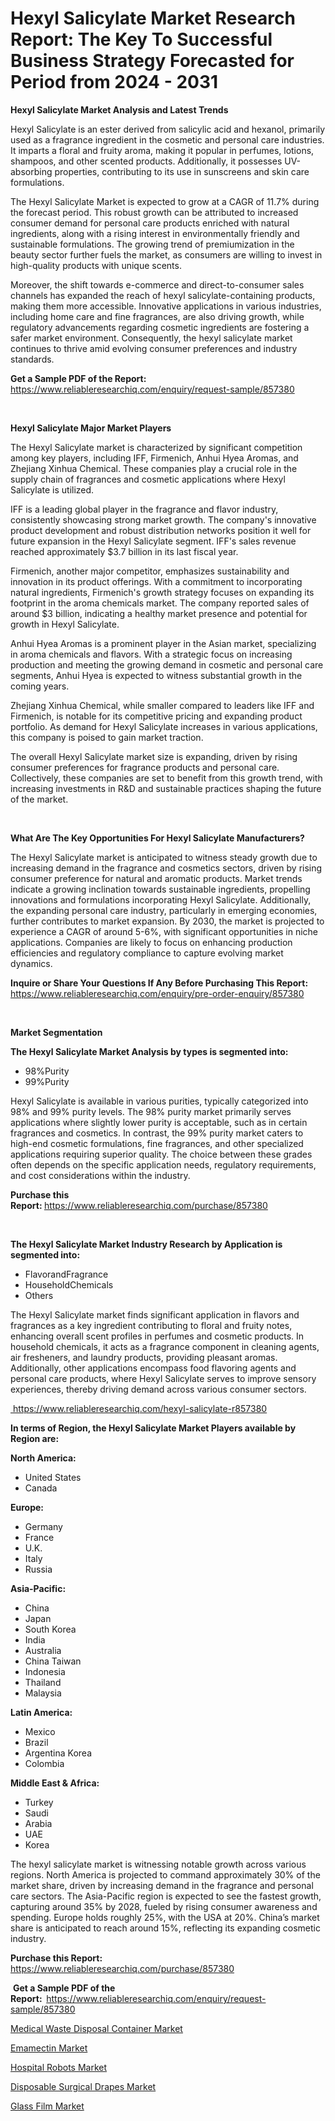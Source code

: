 <p><h1>Hexyl Salicylate Market Research Report: The Key To Successful Business Strategy Forecasted for Period from 2024 - 2031</h1></p><p><strong>Hexyl Salicylate Market Analysis and Latest Trends</strong></p>
<p><p>Hexyl Salicylate is an ester derived from salicylic acid and hexanol, primarily used as a fragrance ingredient in the cosmetic and personal care industries. It imparts a floral and fruity aroma, making it popular in perfumes, lotions, shampoos, and other scented products. Additionally, it possesses UV-absorbing properties, contributing to its use in sunscreens and skin care formulations.</p><p>The Hexyl Salicylate Market is expected to grow at a CAGR of 11.7% during the forecast period. This robust growth can be attributed to increased consumer demand for personal care products enriched with natural ingredients, along with a rising interest in environmentally friendly and sustainable formulations. The growing trend of premiumization in the beauty sector further fuels the market, as consumers are willing to invest in high-quality products with unique scents.</p><p>Moreover, the shift towards e-commerce and direct-to-consumer sales channels has expanded the reach of hexyl salicylate-containing products, making them more accessible. Innovative applications in various industries, including home care and fine fragrances, are also driving growth, while regulatory advancements regarding cosmetic ingredients are fostering a safer market environment. Consequently, the hexyl salicylate market continues to thrive amid evolving consumer preferences and industry standards.</p></p>
<p><strong>Get a Sample PDF of the Report:&nbsp;</strong> <a href="https://www.reliableresearchiq.com/enquiry/request-sample/857380?utm_campaign=1144&utm_medium=2&utm_source=Github&utm_content=ia&utm_term=07112024&utm_id=hexyl-salicylate">https://www.reliableresearchiq.com/enquiry/request-sample/857380</a></p>
<p>&nbsp;</p>
<p><strong>Hexyl Salicylate Major Market Players</strong></p>
<p><p>The Hexyl Salicylate market is characterized by significant competition among key players, including IFF, Firmenich, Anhui Hyea Aromas, and Zhejiang Xinhua Chemical. These companies play a crucial role in the supply chain of fragrances and cosmetic applications where Hexyl Salicylate is utilized.</p><p>IFF is a leading global player in the fragrance and flavor industry, consistently showcasing strong market growth. The company's innovative product development and robust distribution networks position it well for future expansion in the Hexyl Salicylate segment. IFF's sales revenue reached approximately $3.7 billion in its last fiscal year.</p><p>Firmenich, another major competitor, emphasizes sustainability and innovation in its product offerings. With a commitment to incorporating natural ingredients, Firmenich's growth strategy focuses on expanding its footprint in the aroma chemicals market. The company reported sales of around $3 billion, indicating a healthy market presence and potential for growth in Hexyl Salicylate.</p><p>Anhui Hyea Aromas is a prominent player in the Asian market, specializing in aroma chemicals and flavors. With a strategic focus on increasing production and meeting the growing demand in cosmetic and personal care segments, Anhui Hyea is expected to witness substantial growth in the coming years.</p><p>Zhejiang Xinhua Chemical, while smaller compared to leaders like IFF and Firmenich, is notable for its competitive pricing and expanding product portfolio. As demand for Hexyl Salicylate increases in various applications, this company is poised to gain market traction.</p><p>The overall Hexyl Salicylate market size is expanding, driven by rising consumer preferences for fragrance products and personal care. Collectively, these companies are set to benefit from this growth trend, with increasing investments in R&D and sustainable practices shaping the future of the market.</p></p>
<p>&nbsp;</p>
<p><strong>What Are The Key Opportunities For Hexyl Salicylate Manufacturers?</strong></p>
<p><p>The Hexyl Salicylate market is anticipated to witness steady growth due to increasing demand in the fragrance and cosmetics sectors, driven by rising consumer preference for natural and aromatic products. Market trends indicate a growing inclination towards sustainable ingredients, propelling innovations and formulations incorporating Hexyl Salicylate. Additionally, the expanding personal care industry, particularly in emerging economies, further contributes to market expansion. By 2030, the market is projected to experience a CAGR of around 5-6%, with significant opportunities in niche applications. Companies are likely to focus on enhancing production efficiencies and regulatory compliance to capture evolving market dynamics.</p></p>
<p><strong>Inquire or Share Your Questions If Any Before Purchasing This Report:</strong> <a href="https://www.reliableresearchiq.com/enquiry/pre-order-enquiry/857380?utm_campaign=1144&utm_medium=2&utm_source=Github&utm_content=ia&utm_term=07112024&utm_id=hexyl-salicylate">https://www.reliableresearchiq.com/enquiry/pre-order-enquiry/857380</a></p>
<p>&nbsp;</p>
<p><strong>Market Segmentation</strong></p>
<p><strong>The Hexyl Salicylate Market Analysis by types is segmented into:</strong></p>
<p><ul><li>98%Purity</li><li>99%Purity</li></ul></p>
<p><p>Hexyl Salicylate is available in various purities, typically categorized into 98% and 99% purity levels. The 98% purity market primarily serves applications where slightly lower purity is acceptable, such as in certain fragrances and cosmetics. In contrast, the 99% purity market caters to high-end cosmetic formulations, fine fragrances, and other specialized applications requiring superior quality. The choice between these grades often depends on the specific application needs, regulatory requirements, and cost considerations within the industry.</p></p>
<p><strong>Purchase this Report:&nbsp;</strong><a href="https://www.reliableresearchiq.com/purchase/857380?utm_campaign=1144&utm_medium=2&utm_source=Github&utm_content=ia&utm_term=07112024&utm_id=hexyl-salicylate">https://www.reliableresearchiq.com/purchase/857380</a></p>
<p>&nbsp;</p>
<p><strong>The Hexyl Salicylate Market Industry Research by Application is segmented into:</strong></p>
<p><ul><li>FlavorandFragrance</li><li>HouseholdChemicals</li><li>Others</li></ul></p>
<p><p>The Hexyl Salicylate market finds significant application in flavors and fragrances as a key ingredient contributing to floral and fruity notes, enhancing overall scent profiles in perfumes and cosmetic products. In household chemicals, it acts as a fragrance component in cleaning agents, air fresheners, and laundry products, providing pleasant aromas. Additionally, other applications encompass food flavoring agents and personal care products, where Hexyl Salicylate serves to improve sensory experiences, thereby driving demand across various consumer sectors.</p></p>
<p><a href="https://www.reliableresearchiq.com/hexyl-salicylate-r857380?utm_campaign=1144&utm_medium=2&utm_source=Github&utm_content=ia&utm_term=07112024&utm_id=hexyl-salicylate">&nbsp;https://www.reliableresearchiq.com/hexyl-salicylate-r857380</a></p>
<p><strong>In terms of Region, the Hexyl Salicylate Market Players available by Region are:</strong></p>
<p>
    <p> <strong> North America: </strong>
        <ul>
            <li>United States</li>
            <li>Canada</li>
        </ul>
        </p> 
    <p> <strong> Europe: </strong>
        <ul>
            <li>Germany</li>
            <li>France</li>
            <li>U.K.</li>
            <li>Italy</li>
            <li>Russia</li>
        </ul>
        </p> 
    <p> <strong> Asia-Pacific: </strong>
        <ul>
            <li>China</li>
            <li>Japan</li>
            <li>South Korea</li>
            <li>India</li>
            <li>Australia</li>
            <li>China Taiwan</li>
            <li>Indonesia</li>
            <li>Thailand</li>
            <li>Malaysia</li>
        </ul>
        </p> 
    <p> <strong> Latin America: </strong>
        <ul>
            <li>Mexico</li>
            <li>Brazil</li>
            <li>Argentina Korea</li>
            <li>Colombia</li>
        </ul>
        </p> 
    <p> <strong> Middle East & Africa: </strong>
        <ul>
            <li>Turkey</li>
            <li>Saudi</li>
            <li>Arabia</li>
            <li>UAE</li>
            <li>Korea</li>
        </ul>
    </p>
    </p>
<p><p>The hexyl salicylate market is witnessing notable growth across various regions. North America is projected to command approximately 30% of the market share, driven by increasing demand in the fragrance and personal care sectors. The Asia-Pacific region is expected to see the fastest growth, capturing around 35% by 2028, fueled by rising consumer awareness and spending. Europe holds roughly 25%, with the USA at 20%. China’s market share is anticipated to reach around 15%, reflecting its expanding cosmetic industry.</p></p>
<p><strong>Purchase this Report: </strong><a href="https://www.reliableresearchiq.com/purchase/857380?utm_campaign=1144&utm_medium=2&utm_source=Github&utm_content=ia&utm_term=07112024&utm_id=hexyl-salicylate">https://www.reliableresearchiq.com/purchase/857380</a></p>
<p>&nbsp;<strong>Get a Sample PDF of the Report:&nbsp;&nbsp;</strong><a href="https://www.reliableresearchiq.com/enquiry/request-sample/857380?utm_campaign=1144&utm_medium=2&utm_source=Github&utm_content=ia&utm_term=07112024&utm_id=hexyl-salicylate">https://www.reliableresearchiq.com/enquiry/request-sample/857380</a></p>
<p><strong></strong></p>
<p><p><a href="https://issuu.com/reportprime-2/docs/medical-waste-disposal-container-ma_7355ae9848dc42?utm_campaign=1144&utm_medium=2&utm_source=Github&utm_content=ia&utm_term=07112024&utm_id=hexyl-salicylate">Medical Waste Disposal Container Market</a></p><p><a href="https://github.com/wendisyqf/Market-Research-Report-List-1/blob/main/emamectin-market.md?utm_campaign=1144&utm_medium=2&utm_source=Github&utm_content=ia&utm_term=07112024&utm_id=hexyl-salicylate">Emamectin Market</a></p><p><a href="https://issuu.com/reportprime-2/docs/hospital-robots-market-size-2030.pp_c37c5ac26b7150?utm_campaign=1144&utm_medium=2&utm_source=Github&utm_content=ia&utm_term=07112024&utm_id=hexyl-salicylate">Hospital Robots Market</a></p><p><a href="https://issuu.com/reportprime-2/docs/disposable-surgical-drapes-market-s_9090203a80022e?utm_campaign=1144&utm_medium=2&utm_source=Github&utm_content=ia&utm_term=07112024&utm_id=hexyl-salicylate">Disposable Surgical Drapes Market</a></p><p><a href="https://github.com/brindal51/Market-Research-Report-List-1/blob/main/glass-film-market.md?utm_campaign=1144&utm_medium=2&utm_source=Github&utm_content=ia&utm_term=07112024&utm_id=hexyl-salicylate">Glass Film Market</a></p></p>